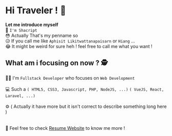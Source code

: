 # Hi Traveler ! 👋
**Let me introduce myself** <br />
🎃 `I'm Shacript` <br />
😳 Actually That's my penname so <br />
😥 If you call me like `Aphisit Likitwattanapaisarn` or `Hiang` ... <br />
😂 It might be weird for sure heh ! feel free to call me what you want ! <br />

## What am i focusing on now ? 🕵️
👨‍💻 I'm `Fullstack Developer` who focuses on `Web Development` <br /> <br />
💻 Such a `( HTML5, CSS3, Javascript, PHP, NodeJS, ...)` `( VueJS, React, Laravel, ...)` <br /> <br />
⚙️ ( Actually it have more but it isn't correct to describe something long here ) <br />
<br /><br />
📘 Feel free to check [Resume Website](https://shacript.github.io/resume/) to know me more ! <br />
